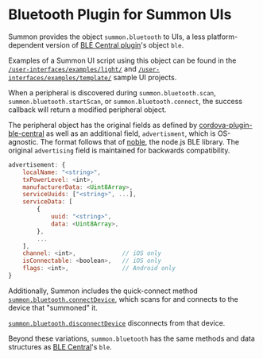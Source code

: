 # Bluetooth Plugin for Summon UIs

Summon provides the object `summon.bluetooth` to UIs, a less platform-dependent version of [BLE Central plugin](https://github.com/don/cordova-plugin-ble-central)'s object `ble`.

Examples of a Summon UI script using this object can be found in the [`/user-interfaces/examples/light/`](light) and [`/user-interfaces/examples/template/`](template) sample UI projects.

When a peripheral is discovered during `summon.bluetooth.scan`, `summon.bluetooth.startScan`, or `summon.bluetooth.connect`, the success callback will return a modified peripheral object.

The peripheral object has the original fields as defined by [cordova-plugin-ble-central](https://github.com/don/cordova-plugin-ble-central#advertising-data) as well as an additional field, `advertisment`, which is OS-agnostic. The format follows that of [noble](https://github.com/sandeepmistry/noble), the node.js BLE library. The original `advertising` field is maintained for backwards compatibility.

```javascript
advertisement: {
    localName: "<string>",
    txPowerLevel: <int>,
    manufacturerData: <Uint8Array>,
    serviceUuids: ["<string>", ...],
    serviceData: [
        {
            uuid: "<string>",
            data: <Uint8Array>,
        },
        ...
    ],
    channel: <int>,             // iOS only
    isConnectable: <boolean>,   // iOS only
    flags: <int>,               // Android only
}
```

Additionally, Summon includes the quick-connect method [`summon.bluetooth.connectDevice`](https://github.com/lab11/summon/blob/86badcce75e4b1afa73c97c6f28df84bd24fe499/mobile-app/src/plugins/cordova-plugin-bluetooth/bluetooth.js#L157), which scans for and connects to the device that "summoned" it. 

[`summon.bluetooth.disconnectDevice`](https://github.com/lab11/summon/blob/86badcce75e4b1afa73c97c6f28df84bd24fe499/mobile-app/src/plugins/cordova-plugin-bluetooth/bluetooth.js#L169) disconnects from that device. 

Beyond these variations, `summon.bluetooth` has the same methods and data structures as [BLE Central](https://github.com/don/cordova-plugin-ble-central#api)'s `ble`.